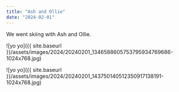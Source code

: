 ```yaml
---
title: "Ash and Ollie"
date: "2024-02-01"
---
```


We went skiing with Ash and Ollie.

![yo yo]({{ site.baseurl }}/assets/images/2024/20240201_1346588605753795934769686-1024x768.jpg)

![yo yo]({{ site.baseurl }}/assets/images/2024/20240201_143750140512350917138191-1024x768.jpg)
